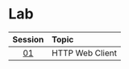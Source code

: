 # Lab

|  Session  | Topic           |
| :-------: | :-------------- |
| [01](01/) | HTTP Web Client |
